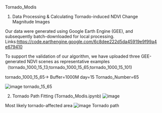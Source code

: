 Tornado_Modis

1. Data Processing & Calculating Tornado-induced NDVI Change Magnitude Images

Our data were generated using Google Earth Engine (GEE), and subsequently batch-downloaded for local processing. Links:https://code.earthengine.google.com/6c8dee222d5da45919e9f99a4e679410

To support the validation of our algorithm, we have uploaded three GEE-generated NDVI scenes as representative examples（tornado_1000_15_13;tornado_1000_15_65;tornado_1000_15_101) 

tornado_1000_15_65-> Buffer=1000M  day=15  Tornado_Number=65

![image](https://github.com/user-attachments/assets/374d70eb-e221-4ebb-a3c6-4f6c515ccae0) 
tornado_15_65

2. Tornado Path Fitting (Tornado_Modis.ipynb)
![image](https://github.com/user-attachments/assets/eed23679-2f4a-4be3-86c9-0cd4a329a514)

Most likely tornado-affected area
![image](https://github.com/user-attachments/assets/69231393-58ac-4ab9-a64f-cc1eb44c7bab)
Tornado path

